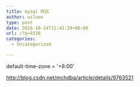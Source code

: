 ```yaml
---
title: mysql 时区
author: wiloon
type: post
date: 2016-10-24T11:42:29+00:00
url: /?p=9328
categories:
  - Uncategorized

---
```

default-time-zone = '+8:00'

http://blog.csdn.net/mchdba/article/details/9763521